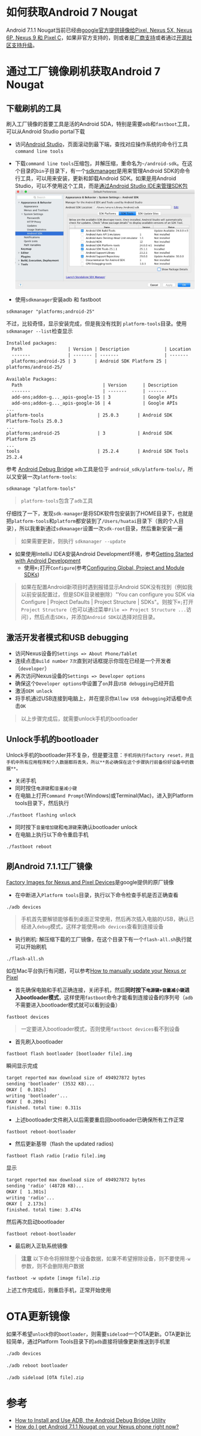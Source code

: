 # 如何获取Android 7 Nougat

Android 7.1.1 Nougat当前已经由[google官方提供镜像给Pixel, Nexus 5X, Nexus 6P, Nexus 9 和 Pixel C](https://developers.google.com/android/images)，如果非官方支持的，则或者是[厂商支持](http://www.androidcentral.com/will-my-phone-get-updated-android-nougat)或者通过[开源社区支持升级](http://www.theandroidsoul.com/cm14-release-date/)。

# 通过工厂镜像刷机获取Android 7 Nougat

## 下载刷机的工具

刷入工厂镜像的首要工具是活的Android SDA，特别是需要`adb`和`fastboot`工具，可以从Android Studio portal下载

* 访问[Android Studio](https://developer.android.com/studio/index.html)，页面滚动到最下端，查找对应操作系统的命令行工具`command line tools`
* 下载`command line tools`压缩包，并解压缩，重命名为`~/android-sdk`。在这个目录的`bin`子目录下，有一个[sdkmanager](https://developer.android.com/studio/command-line/sdkmanager.html)是用来管理Android SDK的命令行工具，可以用来安装，更新和卸载Android SDK。如果是用Android Studio，可以不使用这个工具，而是[通过Android Studio IDE来管理SDK包](https://developer.android.com/studio/intro/update.html#sdk-manager)
![通过IDE管理Android SDK](/img/develop/android/sdk-manager-tools_2-0_2x.jpeg)

* 使用`sdkmanager`安装adb 和 fastboot

```
sdkmanager "platforms;android-25"
```

不过，比较奇怪，显示安装完成，但是我没有找到 `platform-tools`目录。使用`sdkmanager --list`检查显示

```
Installed packages:
  Path                 | Version | Description             | Location
  -------              | ------- | -------                 | -------
  platforms;android-25 | 3       | Android SDK Platform 25 | platforms/android-25/

Available Packages:
  Path                              | Version      | Description
  -------                           | -------      | -------
  add-ons;addon-g..._apis-google-15 | 3            | Google APIs
  add-ons;addon-g..._apis-google-16 | 4            | Google APIs
...
platform-tools                    | 25.0.3       | Android SDK Platform-Tools 25.0.3
...
platforms;android-25              | 3            | Android SDK Platform 25
...
tools                             | 25.2.4       | Android SDK Tools 25.2.4
```

参考 [Android Debug Bridge]() `adb`工具是位于 `android_sdk/platform-tools/`，所以又安装一次`platform-tools`:

```
sdkmanage "platform-tools"
```

> `platform-tools`包含了`adb`工具

仔细找了一下，发现`sdk-manager`是将SDK软件包安装到了HOME目录下，也就是把`platform-tools`和`platform`都安装到了`/Users/huatai`目录下（我的个人目录），所以我重新通过`sdkmanager`设置一次`sdk-root`目录，然后重新安装一遍



> 如果需要更新，则执行 `sdkmanager --update`



* 如果使用IntelliJ IDEA安装Android Development环境，参考[Getting Started with Android Development](https://www.jetbrains.com/help/idea/2016.3/getting-started-with-android-development.html)
  * 使用`⌘;`打开`Configure`(参考[Configuring Global, Project and Module SDKs](https://www.jetbrains.com/help/idea/2016.3/configuring-global-project-and-module-sdks.html))

> 如果在配置Android新项目时遇到报错显示Android SDK没有找到（例如我以前安装配置过，但是SDK目录被删除）"You can configure you SDK via Configure | Project Defaults | Project Structure | SDKs"。则按下`⌘;`打开`Project Structure`（也可以通过菜单`File => Project Structure ...`访问），然后点击`SDKs`，并添加`Android SDK`以选择对应目录。


## 激活开发者模式和USB debugging

* 访问Nexus设备的`Settings => About Phone/Tablet`
* 连续点击`Build number` `7次`直到对话框提示你现在已经是一个开发者（`developer`）
* 再次访问Nexus设备的`Settings => Developer options`
* 确保这个`Developer options`中设置了`on`并且`USB debugging`已经开启
* 激活`OEM unlock`
* 将手机通过USB连接到电脑上，并在提示你`Allow USB debugging`对话框中点击`OK`

> 以上步骤完成后，就需要unlock手机的bootloader

## Unlock手机的bootloader

Unlock手机的bootloader并不复杂，但是要注意：`手机将执行factory reset，并且手机中所有应用程序和个人数据都将丢失，所以**务必确保在这个步骤执行前备份好设备中的数据**。`

* 关闭手机
* 同时按住`电源键`和`音量减小键`
* 在电脑上打开`Command Prompt`(Windows)或Terminal(Mac)，进入到Platform tools目录下，然后执行

```
./fastboot flashing unlock
```

* 同时按下`音量增加键`和`电源键`来确认bootloader unlock
* 在电脑上执行以下命令重启手机

```
./fastboot reboot
```

## 刷Android 7.1.1工厂镜像

[Factory Images for Nexus and Pixel Devices](https://developers.google.com/android/images)是google提供的原厂镜像

* 在中断进入`Platform tools`目录，执行以下命令检查手机是否正确查看

```
./adb devices
```

> 手机首先要解锁能够看到桌面正常使用，然后再次插入电脑的USB，确认已经进入`debug`模式，这样才能使用`adb devices`查看到连接设备

* 执行刷机: 解压缩下载的工厂镜像，在这个目录下有一个`flash-all.sh`执行就可以开始刷机

```
./flash-all.sh
```

如在Mac平台执行有问题，可以参考[How to manually update your Nexus or Pixel](http://www.androidcentral.com/how-manually-upgrade-your-nexus)

* 首先确保电脑和手机正确连接，关闭手机，然后**同时按下`电源键+音量减小键`进入bootloader模式**，这样使用`fastboot`命令才能看到连接设备的序列号（`adb`不需要进入bootloader模式就可以看到设备）

```
fastboot devices
```

> 一定要进入bootloader模式，否则使用`fastboot devices`看不到设备

* 首先刷入bootloader

```
fastboot flash bootloader [bootloader file].img
```

瞬间显示完成

```
target reported max download size of 494927872 bytes
sending 'bootloader' (3532 KB)...
OKAY [  0.102s]
writing 'bootloader'...
OKAY [  0.209s]
finished. total time: 0.311s
```

* 上述bootloader文件刷入以后需要重启回bootloader已确保所有工作正常

```
fastboot reboot-bootloader
```

* 然后更新基带（flash the updated radios)

```
fastboot flash radio [radio file].img
```

显示

```
target reported max download size of 494927872 bytes
sending 'radio' (48728 KB)...
OKAY [  1.301s]
writing 'radio'...
OKAY [  2.173s]
finished. total time: 3.474s
```

然后再次启动bootloader

```
fastboot reboot-bootloader
```

* 最后刷入正轨系统镜像

> **注意** 以下命令将擦除整个设备数据，如果不希望擦除设备，则不要使用`-w`参数，则不会删除用户数据

```
fastboot -w update [image file].zip
```

上述工作完成后，则重启手机，正常开始使用

# OTA更新镜像

如果不希望`unlock`你的`bootloader`，则需要`sideload`一个OTA更新。OTA更新比较简单，通过Platform Tools目录下的`adb`直接将镜像更新推送到手机里

```
./adb devices

./adb reboot bootloader

./adb sideload [OTA file].zip
```

# 参考

* [How to Install and Use ADB, the Android Debug Bridge Utility](http://www.howtogeek.com/125769/how-to-install-and-use-abd-the-android-debug-bridge-utility/)
* [How do I get Android 7.1.1 Nougat on your Nexus phone right now?](http://www.androidcentral.com/how-get-android-70-nougat-your-nexus-right-now)